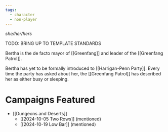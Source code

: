 ```yaml
---
tags:
  - character
  - non-player
---
```

_she/her/hers_

TODO: BRING UP TO TEMPLATE STANDARDS

Bertha is the de facto mayor of [[Greenfang]] and leader of the [[Greenfang Patrol]].

Bertha has yet to be formally introduced to [[Harrigan-Penn Party]]. Every time the party has asked about her, the [[Greenfang Patrol]] has described her as either busy or sleeping.

# Campaigns Featured

- [[Dungeons and Deserts]]
	- [[2024-10-05 Two Rows]] (mentioned)
	- [[2024-10-19 Low Bar]] (mentioned)